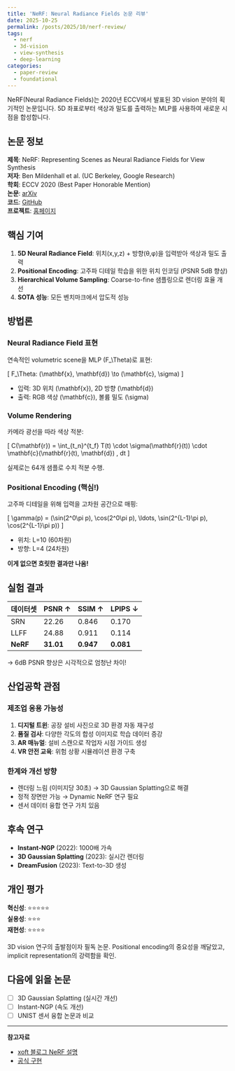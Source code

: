 ```yaml
---
title: 'NeRF: Neural Radiance Fields 논문 리뷰'
date: 2025-10-25
permalink: /posts/2025/10/nerf-review/
tags:
  - nerf
  - 3d-vision
  - view-synthesis
  - deep-learning
categories:
  - paper-review
  - foundational
---
```


NeRF(Neural Radiance Fields)는 2020년 ECCV에서 발표된 3D vision 분야의 획기적인 논문입니다. 5D 좌표로부터 색상과 밀도를 출력하는 MLP를 사용하여 새로운 시점을 합성합니다.

## 논문 정보

**제목**: NeRF: Representing Scenes as Neural Radiance Fields for View Synthesis  
**저자**: Ben Mildenhall et al. (UC Berkeley, Google Research)  
**학회**: ECCV 2020 (Best Paper Honorable Mention)  
**논문**: [arXiv](https://arxiv.org/abs/2003.08934)  
**코드**: [GitHub](https://github.com/bmild/nerf)  
**프로젝트**: [홈페이지](https://www.matthewtancik.com/nerf)

## 핵심 기여

1. **5D Neural Radiance Field**: 위치(x,y,z) + 방향(θ,φ)을 입력받아 색상과 밀도 출력
2. **Positional Encoding**: 고주파 디테일 학습을 위한 위치 인코딩 (PSNR 5dB 향상)
3. **Hierarchical Volume Sampling**: Coarse-to-fine 샘플링으로 렌더링 효율 개선
4. **SOTA 성능**: 모든 벤치마크에서 압도적 성능

## 방법론

### Neural Radiance Field 표현

연속적인 volumetric scene을 MLP \(F_\Theta\)로 표현:

\[ F_\Theta: (\mathbf{x}, \mathbf{d}) \to (\mathbf{c}, \sigma) \]

- 입력: 3D 위치 \(\mathbf{x}\), 2D 방향 \(\mathbf{d}\)
- 출력: RGB 색상 \(\mathbf{c}\), 볼륨 밀도 \(\sigma\)

### Volume Rendering

카메라 광선을 따라 색상 적분:

\[ C(\mathbf{r}) = \int_{t_n}^{t_f} T(t) \cdot \sigma(\mathbf{r}(t)) \cdot \mathbf{c}(\mathbf{r}(t), \mathbf{d}) \, dt \]

실제로는 64개 샘플로 수치 적분 수행.

### Positional Encoding (핵심!)

고주파 디테일을 위해 입력을 고차원 공간으로 매핑:

\[ \gamma(p) = (\sin(2^0\pi p), \cos(2^0\pi p), \ldots, \sin(2^{L-1}\pi p), \cos(2^{L-1}\pi p)) \]

- 위치: L=10 (60차원)
- 방향: L=4 (24차원)

**이게 없으면 흐릿한 결과만 나옴!**

## 실험 결과

| 데이터셋 | PSNR ↑ | SSIM ↑ | LPIPS ↓ |
|---------|--------|--------|---------|
| SRN | 22.26 | 0.846 | 0.170 |
| LLFF | 24.88 | 0.911 | 0.114 |
| **NeRF** | **31.01** | **0.947** | **0.081** |

→ 6dB PSNR 향상은 시각적으로 엄청난 차이!

## 산업공학 관점

### 제조업 응용 가능성

1. **디지털 트윈**: 공장 설비 사진으로 3D 환경 자동 재구성
2. **품질 검사**: 다양한 각도의 합성 이미지로 학습 데이터 증강
3. **AR 매뉴얼**: 설비 스캔으로 작업자 시점 가이드 생성
4. **VR 안전 교육**: 위험 상황 시뮬레이션 환경 구축

### 한계와 개선 방향

- 렌더링 느림 (이미지당 30초) → 3D Gaussian Splatting으로 해결
- 정적 장면만 가능 → Dynamic NeRF 연구 필요
- 센서 데이터 융합 연구 가치 있음

## 후속 연구

- **Instant-NGP** (2022): 1000배 가속
- **3D Gaussian Splatting** (2023): 실시간 렌더링
- **DreamFusion** (2023): Text-to-3D 생성

## 개인 평가

**혁신성**: ⭐⭐⭐⭐⭐  
**실용성**: ⭐⭐⭐  
**재현성**: ⭐⭐⭐⭐

3D vision 연구의 출발점이자 필독 논문. Positional encoding의 중요성을 깨달았고, implicit representation의 강력함을 확인.

## 다음에 읽을 논문

- [ ] 3D Gaussian Splatting (실시간 개선)
- [ ] Instant-NGP (속도 개선)
- [ ] UNIST 센서 융합 논문과 비교

---

**참고자료**  
- [xoft 블로그 NeRF 설명](https://xoft.tistory.com/2)  
- [공식 구현](https://github.com/bmild/nerf)
